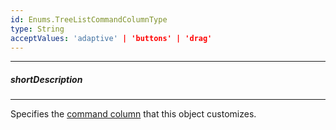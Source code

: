 ```yaml
---
id: Enums.TreeListCommandColumnType
type: String
acceptValues: 'adaptive' | 'buttons' | 'drag'
---
```

---
##### shortDescription
<!-- Description goes here -->

---
<!-- Description goes here -->
Specifies the [command column](/concepts/05%20UI%20Components/TreeList/10%20Columns/10%20Column%20Types/4%20Command%20Columns/00%20Command%20Columns.md '/Documentation/Guide/UI_Components/TreeList/Columns/Column_Types/Command_Columns/') that this object customizes.